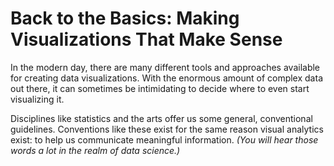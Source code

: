 # Back to the Basics: Making Visualizations That Make Sense

In the modern day, there are many different tools and approaches available for creating data visualizations. With the enormous amount of complex data out there, it can sometimes be intimidating to decide where to even start visualizing it.

Disciplines like statistics and the arts offer us some general, conventional guidelines. Conventions like these exist for the same reason visual analytics exist: to help us communicate meaningful information. *(You will hear those words a lot in the realm of data science.)*
